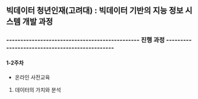 ## 빅데이터 청년인재(고려대) : 빅데이터 기반의 지능 정보 시스템 개발 과정

### -----------------------------------------------   진행 과정   -----------------------------------------------

#### 1-2주차

- 온라인 사전교육
1) 데이터의 가치와 분석
